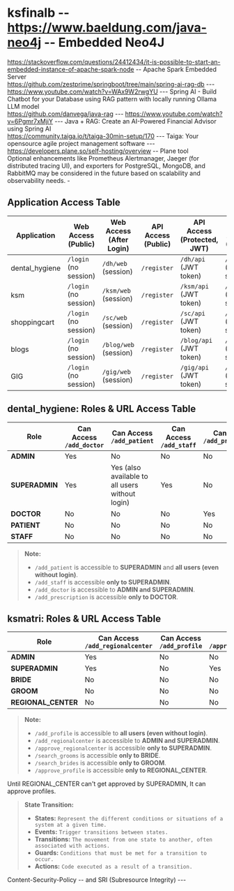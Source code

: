 # ksfinalb -- https://www.baeldung.com/java-neo4j -- Embedded Neo4J
https://stackoverflow.com/questions/24412434/it-is-possible-to-start-an-embedded-instance-of-apache-spark-node -- Apache Spark Embedded Server <br />
https://github.com/zestprime/springboot/tree/main/spring-ai-rag-db --- https://www.youtube.com/watch?v=WAx9W2rwgYU --- Spring AI - Build Chatbot for your Database using RAG pattern with locally running Ollama LLM model <br />
https://github.com/danvega/java-rag --- https://www.youtube.com/watch?v=6Pgmr7xMjiY --- Java + RAG: Create an AI-Powered Financial Advisor using Spring AI <br />
https://community.taiga.io/t/taiga-30min-setup/170 --- Taiga: Your opensource agile project management software --- https://developers.plane.so/self-hosting/overview -- Plane tool <br />
Optional enhancements like Prometheus Alertmanager, Jaeger (for distributed tracing UI), and exporters for PostgreSQL, MongoDB, and RabbitMQ may be considered in the future based on scalability and observability needs. -  <br />

## Application Access Table

| Application    | Web Access (Public)                          | Web Access (After Login) | API Access (Public)         | API Access (Protected, JWT) | Mobile Access (Public)                        | Mobile Access (After Login) | API Access (Public)         | API Access (Protected, JWT) |
|----------------|----------------------------------------------|--------------------------|-----------------------------|-----------------------------|-----------------------------------------------|-----------------------------|-----------------------------|-----------------------------|
| dental_hygiene | `/login` (no session)                        | `/dh/web` (session)      | `/register`                 | `/dh/api` (JWT token)       | `/login` (no session)                         | `/dh/mobile` (session)      | `/register`                 | `/dh/api` (JWT token)       |
| ksm            | `/login` (no session)                        | `/ksm/web` (session)     | `/register`                 | `/ksm/api` (JWT token)      | `/login` (no session)                         | `/ksm/mobile` (session)     | `/register`                 | `/ksm/api` (JWT token)      |
| shoppingcart   | `/login` (no session)                        | `/sc/web` (session)      | `/register`                 | `/sc/api` (JWT token)       | `/login` (no session)                         | `/sc/mobile` (session)      | `/register`                 | `/sc/api` (JWT token)       |
| blogs          | `/login` (no session)                        | `/blog/web` (session)    | `/register`                 | `/blog/api` (JWT token)     | `/login` (no session)                         | `/blog/mobile` (session)    | `/register`                 | `/blog/api` (JWT token)     |
| GIG            | `/login` (no session)                        | `/gig/web` (session)     | `/register`                 | `/gig/api` (JWT token)      | `/login` (no session)                         | `/gig/mobile` (session)     | `/register`                 | `/gig/api` (JWT token)      |

## dental_hygiene: Roles & URL Access Table

| Role         | Can Access `/add_doctor` | Can Access `/add_patient`         | Can Access `/add_staff` | Can Access `/add_prescription` |
|--------------|-------------------------|-----------------------------------|------------------------|-------------------------------|
| **ADMIN**    | Yes                     | No                                | No                     | No                            |
| **SUPERADMIN** | Yes                   | Yes (also available to all users without login) | Yes                | No                            |
| **DOCTOR**   | No                      | No                                | No                     | Yes                           |
| **PATIENT**  | No                      | No                                | No                     | No                            |
| **STAFF**    | No                      | No                                | No                     | No                            |

> **Note:**
> - `/add_patient` is accessible to **SUPERADMIN** and **all users (even without login)**.
> - `/add_staff` is accessible **only to SUPERADMIN**.
> - `/add_doctor` is accessible to **ADMIN and SUPERADMIN**.
> - `/add_prescription` is accessible **only to DOCTOR**.

## ksmatri: Roles & URL Access Table

| Role                | Can Access `/add_regionalcenter` | Can Access `/add_profile`         | Can Access `/approve_regionalcenter` | Can Access `/search_grooms` | Can Access `/search_brides` | Can Access `/approve_profile` |
|---------------------|----------------------------------|-----------------------------------|--------------------------------------|-----------------------------|-----------------------------|-------------------------------|
| **ADMIN**           | Yes                              | No                                | No                                   | No                          | No                          | No                            |
| **SUPERADMIN**      | Yes                              | No                                | Yes                                  | No                          | No                          | No                            |
| **BRIDE**           | No                               | No                                | No                                   | Yes                         | No                          | No                            |
| **GROOM**           | No                               | No                                | No                                   | No                          | Yes                         | No                            |
| **REGIONAL_CENTER** | No                               | No                                | No                                   | No                          | No                          | Yes                           |

> **Note:**
> - `/add_profile` is accessible to **all users (even without login)**.
> - `/add_regionalcenter` is accessible to **ADMIN and SUPERADMIN**.
> - `/approve_regionalcenter` is accessible **only to SUPERADMIN**.
> - `/search_grooms` is accessible **only to BRIDE**.
> - `/search_brides` is accessible **only to GROOM**.
> - `/approve_profile` is accessible **only to REGIONAL_CENTER**.

Until REGIONAL_CENTER can't get approved by SUPERADMIN, It can approve profiles.

> **State Transition:**
> - **States:** `Represent the different conditions or situations of a system at a given time.`
> - **Events:** `Trigger transitions between states.`
> - **Transitions:** `The movement from one state to another, often associated with actions.`
> - **Guards:** `Conditions that must be met for a transition to occur.`
> - **Actions:** `Code executed as a result of a transition.`

<meta http-equiv="Content-Security-Policy" content="default-src 'self'; script-src 'self' 'nonce-RandomValue'; style-src 'self'; object-src 'none';">
Content-Security-Policy -- <script nonce="RandomValue" type="text/javascript"></script> and SRI (Subresource Integrity) --- 

